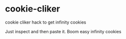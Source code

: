 # cookie-cliker
cookie cliker hack to get infinity cookies 

Just inspect and then paste it. Boom easy infinity cookies


